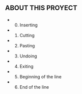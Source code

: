 ## ABOUT THIS PROYECT
- 0. Inserting
- 1. Cutting
- 2. Pasting
- 3. Undoing
- 4. Exiting
- 5. Beginning of the line
- 6. End of the line